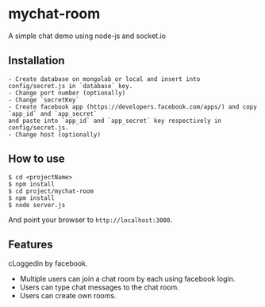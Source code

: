 # mychat-room
A simple chat demo using node-js and socket.io

## Installation

```
- Create database on mongolab or local and insert into config/secret.js in `database` key.
- Change port number (optionally)
- Change `secretKey`
- Create facebook app (https://developers.facebook.com/apps/) and copy `app_id` and `app_secret`
and paste into `app_id` and `app_secret` key respectively in config/secret.js.
- Change host (optionally)
```

## How to use

```
$ cd <projectName>
$ npm install
$ cd project/mychat-room
$ npm install
$ node server.js
```

And point your browser to `http://localhost:3000`.

## Features

cLoggedin by facebook.
- Multiple users can join a chat room by each using facebook login.
- Users can type chat messages to the chat room.
- Users can create own rooms.
